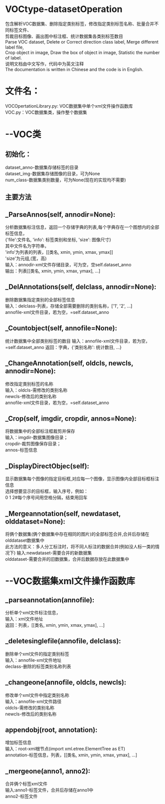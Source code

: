 # VOCtype-datasetOperation<br>
  包含解析VOC数据集、删除指定类别标签，修改指定类别标签名称、批量合并不同标签文件、<br>
  剪裁目标图像、画出图中标注框、统计数据集各类别标签数目<br>
  Parse VOC dataset, Delete or Correct direction class label, Merge different label file, <br>
  Crop object in image, Draw the box of object in image, Statistic the number of label.<br>
  说明文档由中文写作，代码中为英文注释<br>
  The documentation is written in Chinese and the code is in English.
# 文件名：
  VOCOpertationLibrary.py: VOC数据集中单个xml文件操作函数库<br>
  VOC.py：VOC数据集类，操作整个数据集<br>
# --VOC类<br>
  ## 初始化：
  dataset_anno-数据集存储标签的目录<br>
  dataset_img-数据集存储图像的目录，可为None<br>
  num_class-数据集类别数量，可为None(现在的实现均不需要)<br>
## 主要方法<br>
  ## _ParseAnnos(self, annodir=None):
  分析数据集标注信息，返回一个存储字典的列表,每个字典存在一个图想内的全部标签信息，<br>
  {'file':文件名, 'info': 标签类别和坐标, 'size': 图像尺寸}<br>
  其中文件名为字符串，<br>
  'info'为列表的列表，[[类名, xmin, ymin, xmax, ymax]]<br>
  'size'为元组,(宽，高)<br>
  输入：annodir-xml文件存储目录，可为空，空self.dataset_anno<br>
  输出：列表[[类名, xmin, ymin, xmax, ymax], ...]<br>
  ## _DelAnnotations(self, delclass, annodir=None):
  删除数据集指定类别的全部标签信息<br>
  输入：delclass-列表，存储全部需要删除的类别名称，['1', '2', ...]<br>
        annofile-xml文件目录，若为空，=self.dataset_anno<br>
  ## _Countobject(self, annofile=None):
  统计数据集中全部类别标签的数目
  输入：annofile-xml文件目录，若为空，=self.dataset_anno
  返回：字典，{'类别名称': 统计数目, ...}
  ## _ChangeAnnotation(self, oldcls, newcls, annodir=None):
  修改指定类别标签的名称<br>
  输入：oldcls-需修改的类别名称<br>
        newcls-修改后的类别名称<br>
        annofile-xml文件目录，若为空，=self.dataset_anno<br>
  ## _Crop(self, imgdir, cropdir, annos=None):
  将数据集中的全部标注框裁剪并保存<br>
  输入：imgdir-数据集图像目录；<br>
  cropdir-裁剪图像保存目录；<br>
  annos-标签信息<br>
  ## _DisplayDirectObjec(self):
  显示数据集每个图像的指定目标框,对应每一个图像，显示图像内全部目标框标注信息<br>
  选择想要显示的目标框，输入序号，例如：<br>
  0 1 2#每个序号间用空格分隔，结束用回车<br>
  ## _Mergeannotation(self, newdataset, olddataset=None):
  将俩个数据集(俩个数据集中存在相同的图片)的全部标签合并,合并后存储在olddataset数据集中<br>
  此方法的意义：多人分工标注时，将不同人标注的数据合并(例如没人标一类的情况下)
  输入:newdataset-需要合并的新数据集<br>
       olddataset-需要合并的旧数据集，合并后数据存放在此数据集中<br>
 # --VOC数据集xml文件操作函数库
  ## _parseannotation(annofile):
  分析单个xml文件标注信息，<br>
  输入：xml文件地址<br>
  返回：列表，[[类名, xmin, ymin, xmax, ymax], ...]<br>
  ## _deletesinglefile(annofile, delclass):
  删除单个xml文件的指定类别标签<br>
  输入：annofile-xml文件地址<br>
        declass-删除的标签类别名称列表<br>
  ## _changeone(annofile, oldcls, newcls):
  修改单个xml文件中指定类别名称<br>
  输入：annofile-xml文件路径<br>
        oldcls-需修改的类别名称<br>
        newcls-修改后的类别名称<br>
  ## appendobj(root, annotation):
  增加标签信息<br>
  输入：root-xml根节点(import xml.etree.ElementTree as ET)<br>
        annotation-标签信息，列表，[[类名, xmin, ymin, xmax, ymax], ...]<br>
  ## _mergeone(anno1, anno2):
  合并俩个标签xml文件<br>
  输入:anno1-标签文件，合并后存储在anno1中<br>
       anno2-标签文件<br>
